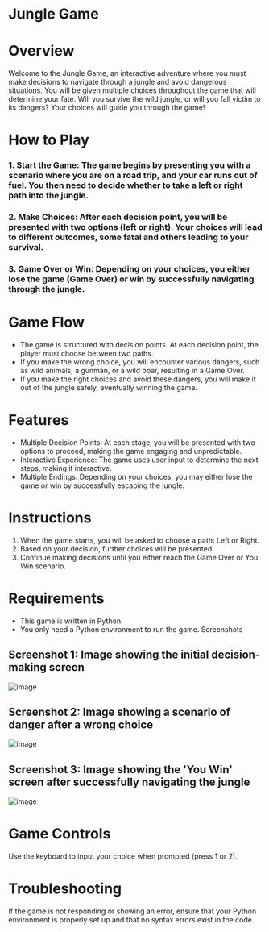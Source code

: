 # Jungle Game 
# Overview
Welcome to the Jungle Game, an interactive adventure where you must make decisions to navigate through a jungle and avoid dangerous situations. You will be given multiple choices throughout the game that will determine your fate. Will you survive the wild jungle, or will you fall victim to its dangers? Your choices will guide you through the game!

# How to Play
### 1. Start the Game: The game begins by presenting you with a scenario where you are on a road trip, and your car runs out of fuel. You then need to decide whether to take a left or right path into the jungle.
### 2. Make Choices: After each decision point, you will be presented with two options (left or right). Your choices will lead to different outcomes, some fatal and others leading to your survival.
### 3. Game Over or Win: Depending on your choices, you either lose the game (Game Over) or win by successfully navigating through the jungle.
# Game Flow
- The game is structured with decision points. At each decision point, the player must choose between two paths.
- If you make the wrong choice, you will encounter various dangers, such as wild animals, a gunman, or a wild boar, resulting in a Game Over.
- If you make the right choices and avoid these dangers, you will make it out of the jungle safely, eventually winning the game.
# Features
- Multiple Decision Points: At each stage, you will be presented with two options to proceed, making the game engaging and unpredictable.
- Interactive Experience: The game uses user input to determine the next steps, making it interactive.
- Multiple Endings: Depending on your choices, you may either lose the game or win by successfully escaping the jungle.
# Instructions
1. When the game starts, you will be asked to choose a path: Left or Right.
2. Based on your decision, further choices will be presented.
3. Continue making decisions until you either reach the Game Over or You Win scenario.
# Requirements
- This game is written in Python.
- You only need a Python environment to run the game.
Screenshots

## Screenshot 1: Image showing the initial decision-making screen
![image](https://github.com/user-attachments/assets/4fb9b8b0-c9ca-4b68-b411-a0081970c0df)

## Screenshot 2: Image showing a scenario of danger after a wrong choice
![image](https://github.com/user-attachments/assets/18b91844-709a-4205-a8e8-3627140277fd)

## Screenshot 3: Image showing the 'You Win' screen after successfully navigating the jungle
![image](https://github.com/user-attachments/assets/3ada7cbf-36a1-4034-b9d4-f9e7fea51d20)

# Game Controls
Use the keyboard to input your choice when prompted (press 1 or 2).
# Troubleshooting
If the game is not responding or showing an error, ensure that your Python environment is properly set up and that no syntax errors exist in the code.
